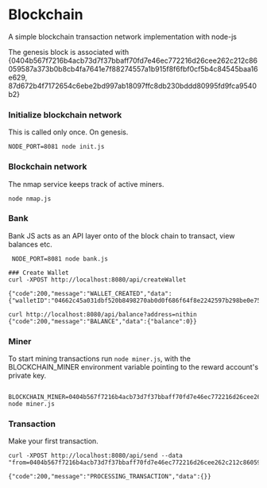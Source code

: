# Blockchain

A simple blockchain transaction network implementation with node-js

The genesis block is associated with {0404b567f7216b4acb73d7f37bbaff70fd7e46ec772216d26cee262c212c86059587a373b0b8cb4fa7641e7f88274557a1b915f8f6fbf0cf5b4c84545baa16e629, 87d672b4f7172654c6ebe2bd997ab18097ffc8db230bddd80995fd9fca9540b2}

### Initialize blockchain network
This is called only once. On genesis.
```
NODE_PORT=8081 node init.js
```

### Blockchain network
The nmap service keeps track of active miners.
```
node nmap.js
```

### Bank
Bank JS acts as an API layer onto of the block chain to transact, view balances etc.

```
 NODE_PORT=8081 node bank.js

### Create Wallet
curl -XPOST http://localhost:8080/api/createWallet

{"code":200,"message":"WALLET_CREATED","data":{"walletID":"04662c45a031dbf520b8498270ab0d0f686f64f8e2242597b298be0e75cddfba91c350fa4986d8fc2f4d397573b2041c2843cd7d2b687fb7170f72a6d0ac7aecc3"}}

curl http://localhost:8080/api/balance?address=nithin
{"code":200,"message":"BALANCE","data":{"balance":0}}
 ```


### Miner
To start mining transactions run `node miner.js`, with the BLOCKCHAIN_MINER environment variable pointing to the reward account's private key.

```
 BLOCKCHAIN_MINER=0404b567f7216b4acb73d7f37bbaff70fd7e46ec772216d26cee262c212c86059587a373b0b8cb4fa7641e7f88274557a1b915f8f6fbf0cf5b4c84545baa16e629 node miner.js
```

### Transaction
Make your first transaction.

```
curl -XPOST http://localhost:8080/api/send --data "from=0404b567f7216b4acb73d7f37bbaff70fd7e46ec772216d26cee262c212c86059587a373b0b8cb4fa7641e7f88274557a1b915f8f6fbf0cf5b4c84545baa16e629&to=nithin&amount=0.0001"

{"code":200,"message":"PROCESSING_TRANSACTION","data":{}}
```
